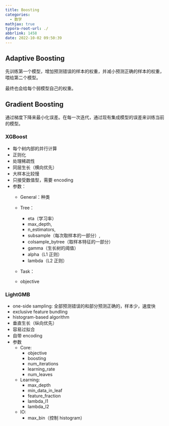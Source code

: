 ```yaml
---
title: Boosting
categories:
  - 数学
mathjax: true
typora-root-url: ./
abbrlink: 1458
date: 2022-10-02 09:50:39
---
```


## Adaptive Boosting

 先训练第一个模型，增加预测错误的样本的权重，并减小预测正确的样本的权重，喂给第二个模型。

最终也会给每个弱模型自己的权重。

## Gradient Boosting

 通过梯度下降来最小化误差。在每一次迭代，通过现有集成模型的误差来训练当前的模型。

<!--more-->

### XGBoost

- 每个树内部的并行计算
- 正则化
- 处理稀疏性
- 同层生长（横向优先）
- 大样本比较慢
- 只接受数值型，需要 encoding
- 参数：
  - General：种类
  - Tree：
    - eta（学习率）
    - max_depth, 
    - n_estimators, 
    - subsample（每次取样本的一部分）, 
    - colsample_bytree（取样本特征的一部分）
    -  gamma（生长树的阈值）
    - alpha（L1 正则）
    - lambda（L2 正则）

  -  Task：
    - objective


### LightGMB

- one-side sampling: 全部预测错误的和部分预测正确的，样本少，速度快
- exclusive feature bundling
- histogram-based algorithm 
- 垂直生长（纵向优先）
- 容易过拟合
- 自带 encoding
- 参数
  - Core:
    - objective
    - boosting
    - num_iterations
    - learning_rate
    - num_leaves
  - Learning:
    - max_depth
    - min_data_in_leaf
    - feature_fraction
    - lambda_l1
    - lambda_l2
  - IO:
    - max_bin（控制 histogram）
